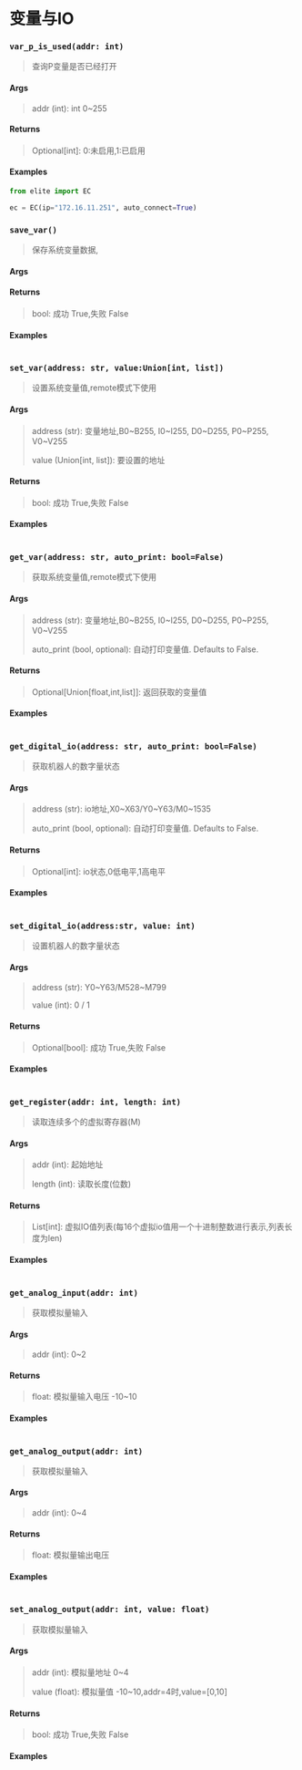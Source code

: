 # 变量与IO

### `var_p_is_used(addr: int)`

> 查询P变量是否已经打开
>

#### Args

> addr (int): int 0~255

#### Returns
> Optional[int]: 0:未启用,1:已启用

#### Examples

```python
from elite import EC

ec = EC(ip="172.16.11.251", auto_connect=True)
```

### `save_var()`

> 保存系统变量数据,

#### Args

> 

#### Returns

> bool: 成功 True,失败 False

#### Examples

```python

```

###  `set_var(address: str, value:Union[int, list])`

>  设置系统变量值,remote模式下使用

#### Args

> address (str): 变量地址,B0~B255, I0~I255, D0~D255, P0~P255, V0~V255
>
> value (Union[int, list]): 要设置的地址

#### Returns

>  bool: 成功 True,失败 False

#### Examples

```python

```

### `get_var(address: str, auto_print: bool=False)`

>  获取系统变量值,remote模式下使用

#### Args

> address (str): 变量地址,B0~B255, I0~I255, D0~D255, P0~P255, V0~V255
>
> auto_print (bool, optional): 自动打印变量值. Defaults to False.

#### Returns

>  Optional[Union[float,int,list]]: 返回获取的变量值

#### Examples

```python

```

### `get_digital_io(address: str, auto_print: bool=False)`

>  获取机器人的数字量状态

#### Args

> address (str): io地址,X0~X63/Y0~Y63/M0~1535
>
> auto_print (bool, optional): 自动打印变量值. Defaults to False.

#### Returns

> Optional[int]: io状态,0低电平,1高电平

#### Examples

```python

```

### `set_digital_io(address:str, value: int)`

>  设置机器人的数字量状态

#### Args

> address (str): Y0~Y63/M528~M799
>
> value (int): 0 / 1

#### Returns

> Optional[bool]: 成功 True,失败 False

#### Examples

```python

```

### `get_register(addr: int, length: int)`

>  读取连续多个的虚拟寄存器(M)

#### Args

> addr (int): 起始地址
>
> length (int): 读取长度(位数)

#### Returns

> List[int]: 虚拟IO值列表(每16个虚拟io值用一个十进制整数进行表示,列表长度为len)

#### Examples

```python

```

### `get_analog_input(addr: int)`

>  获取模拟量输入

#### Args

> addr (int): 0~2

#### Returns

> float: 模拟量输入电压 -10~10

#### Examples

```python

```

### `get_analog_output(addr: int)`

>  获取模拟量输入

#### Args

> addr (int): 0~4

#### Returns

> float: 模拟量输出电压

#### Examples

```python

```

### `set_analog_output(addr: int, value: float)`

>  获取模拟量输入

#### Args

> addr (int): 模拟量地址 0~4
>
> value (float): 模拟量值 -10~10,addr=4时,value=[0,10]

#### Returns

> bool: 成功 True,失败 False

#### Examples

```python

```

